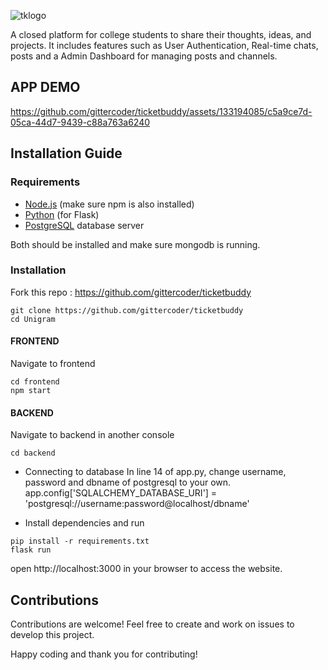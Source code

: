 
![tklogo](https://github.com/gittercoder/ticketbuddy/assets/133194085/089f2fbd-d018-4d01-a48e-40b867b9ec05)



A closed platform for college students to share their thoughts, ideas, and projects. It includes features such as User Authentication, Real-time chats, posts and a Admin Dashboard for managing posts and channels. 

## APP DEMO





https://github.com/gittercoder/ticketbuddy/assets/133194085/c5a9ce7d-05ca-44d7-9439-c88a763a6240







## Installation Guide

### Requirements
- [Node.js](https://nodejs.org/) (make sure npm is also installed)
- [Python](https://www.python.org/) (for Flask)
- [PostgreSQL](https://www.postgresql.org/) database server

Both should be installed and make sure mongodb is running.
### Installation
Fork this repo : https://github.com/gittercoder/ticketbuddy

```shell
git clone https://github.com/gittercoder/ticketbuddy
cd Unigram
```
#### FRONTEND
Navigate to frontend
```shell
cd frontend
npm start
```

#### BACKEND
Navigate to backend in another console
```shell
cd backend
```
- Connecting to database
In line 14 of app.py, change username, password and dbname of postgresql to your own.
app.config['SQLALCHEMY_DATABASE_URI'] = 'postgresql://username:password@localhost/dbname'

- Install dependencies and run
```shell
pip install -r requirements.txt
flask run
```

open http://localhost:3000  in your browser to access the website.
<br/>




## Contributions

Contributions are welcome! Feel free to create and work on issues to develop this project.

Happy coding and thank you for contributing! 
